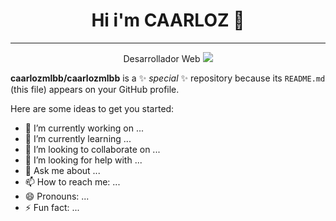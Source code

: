 <div align="center">
  <h1>Hi i'm CAARLOZ 👋</h1>
  <hr>
  Desarrollador Web
  <img src="https://recluit.com/WP-Blog/wp-content/uploads/2023/10/tecnologia-moderna-abstracta-desarrollador-pantalla-codigo-programacion-lenguaje-programacion-c-script-computadora-fondo-tecnologia-software.jpg">
  </div>

**caarlozmlbb/caarlozmlbb** is a ✨ _special_ ✨ repository because its `README.md` (this file) appears on your GitHub profile.

Here are some ideas to get you started:

- 🔭 I’m currently working on ...
- 🌱 I’m currently learning ...
- 👯 I’m looking to collaborate on ...
- 🤔 I’m looking for help with ...
- 💬 Ask me about ...
- 📫 How to reach me: ...
- 😄 Pronouns: ...
- ⚡ Fun fact: ...


